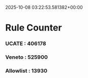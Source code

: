 2025-10-08 03:22:53.581382+00:00
# Rule Counter 
 ### UCATE : 406178

 ### Veneto : 525900

 ### Allowlist : 13930